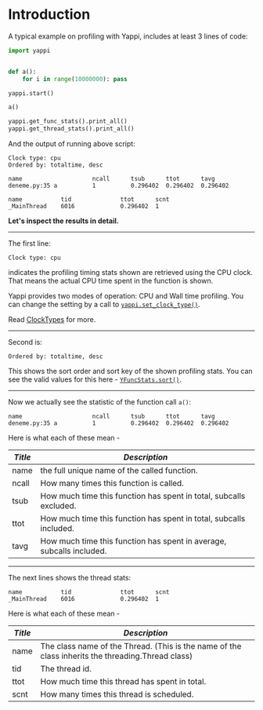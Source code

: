# Introduction

A typical example on profiling with Yappi, includes at least 3 lines of
code:

```python
import yappi


def a():
    for i in range(10000000): pass

yappi.start()

a()

yappi.get_func_stats().print_all()
yappi.get_thread_stats().print_all()
```

And the output of running above script:

```
Clock type: cpu
Ordered by: totaltime, desc

name                    ncall      tsub      ttot      tavg
deneme.py:35 a          1          0.296402  0.296402  0.296402

name           tid              ttot      scnt
_MainThread    6016             0.296402  1
```

**Let's inspect the results in detail.**

---

The first line:

```
Clock type: cpu
```

indicates the profiling timing stats shown are retrieved using the CPU clock.
That means the actual CPU time spent in the function is shown.

Yappi provides two modes of operation: CPU and Wall time profiling. You can change the
setting by a call to [`yappi.set_clock_type()`](./api.md#set_clock_typetype).

Read [ClockTypes](./clock_types.md) for more.

---

Second is:

```
Ordered by: totaltime, desc
```

This shows the sort order and sort key of the
shown profiling stats. You can see the valid values for this here - [`YFuncStats.sort()`](./api.md#sortsort_type-sort_orderdesc).

---

Now we actually see the statistic of the function call `a()`:

```
name                    ncall      tsub      ttot      tavg
deneme.py:35 a          1          0.296402  0.296402  0.296402
```


Here is what each of these mean -

| *Title* | *Description*                                                        |
|---------|----------------------------------------------------------------------|
| name    | the full unique name of the called function.                         |
| ncall   | How many times this function is called.                              |
| tsub    | How much time this function has spent in total, subcalls excluded.   |
| ttot    | How much time this function has spent in total, subcalls included.   |
| tavg    | How much time this function has spent in average, subcalls included. |


---

The next lines shows the thread stats:

```
name           tid              ttot      scnt
_MainThread    6016             0.296402  1
```

Here is what each of these mean -


| *Title* | *Description*                                                                                     |
|---------|---------------------------------------------------------------------------------------------------|
| name    | The class name of the Thread. (This is the name of the class inherits the threading.Thread class) |
| tid     | The thread id.                                                                                    |
| ttot    | How much time this thread has spent in total.                                                     |
| scnt    | How many times this thread is scheduled.                                                          |
